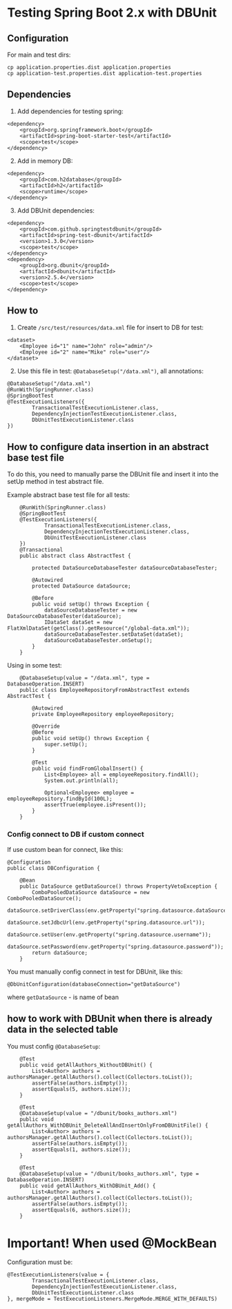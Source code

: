 # Testing Spring Boot 2.x with DBUnit

## Configuration

For main and test dirs:
```
cp application.properties.dist application.properties
cp application-test.properties.dist application-test.properties
```

## Dependencies

1. Add dependencies for testing spring:

```
<dependency>
    <groupId>org.springframework.boot</groupId>
    <artifactId>spring-boot-starter-test</artifactId>
    <scope>test</scope>
</dependency>
```

2. Add in memory DB:

```
<dependency>
    <groupId>com.h2database</groupId>
    <artifactId>h2</artifactId>
    <scope>runtime</scope>
</dependency>
```

3. Add DBUnit dependencies:

```
<dependency>
    <groupId>com.github.springtestdbunit</groupId>
    <artifactId>spring-test-dbunit</artifactId>
    <version>1.3.0</version>
    <scope>test</scope>
</dependency>
<dependency>
    <groupId>org.dbunit</groupId>
    <artifactId>dbunit</artifactId>
    <version>2.5.4</version>
    <scope>test</scope>
</dependency>
```

## How to

1. Create `/src/test/resources/data.xml` file for insert to DB for test:

```
<dataset>
    <Employee id="1" name="John" role="admin"/>
    <Employee id="2" name="Mike" role="user"/>
</dataset>
```

2. Use this file in test: `@DatabaseSetup("/data.xml")`, all annotations:

```
@DatabaseSetup("/data.xml")
@RunWith(SpringRunner.class)
@SpringBootTest
@TestExecutionListeners({
        TransactionalTestExecutionListener.class,
        DependencyInjectionTestExecutionListener.class,
        DbUnitTestExecutionListener.class
})
```

## How to configure data insertion in an abstract base test file

To do this, you need to manually parse the DBUnit file and insert it into the setUp method in test abstract file.

Example abstract base test file for all tests:
```
    @RunWith(SpringRunner.class)
    @SpringBootTest
    @TestExecutionListeners({
            TransactionalTestExecutionListener.class,
            DependencyInjectionTestExecutionListener.class,
            DbUnitTestExecutionListener.class
    })
    @Transactional
    public abstract class AbstractTest {
    
        protected DataSourceDatabaseTester dataSourceDatabaseTester;
    
        @Autowired
        protected DataSource dataSource;
    
        @Before
        public void setUp() throws Exception {
            dataSourceDatabaseTester = new DataSourceDatabaseTester(dataSource);
            IDataSet dataSet = new FlatXmlDataSet(getClass().getResource("/global-data.xml"));
            dataSourceDatabaseTester.setDataSet(dataSet);
            dataSourceDatabaseTester.onSetup();
        }
    }
```

Using in some test:
```
    @DatabaseSetup(value = "/data.xml", type = DatabaseOperation.INSERT)
    public class EmployeeRepositoryFromAbstractTest extends AbstractTest {
    
        @Autowired
        private EmployeeRepository employeeRepository;
    
        @Override
        @Before
        public void setUp() throws Exception {
            super.setUp();
        }
    
        @Test
        public void findFromGlobalInsert() {
            List<Employee> all = employeeRepository.findAll();
            System.out.println(all);
    
            Optional<Employee> employee = employeeRepository.findById(100L);
            assertTrue(employee.isPresent());
        }
    }
```

### Config connect to DB if custom connect

If use custom bean for connect, like this:
```
@Configuration
public class DBConfiguration {

	@Bean
	public DataSource getDataSource() throws PropertyVetoException {
		ComboPooledDataSource dataSource = new ComboPooledDataSource();
		dataSource.setDriverClass(env.getProperty("spring.datasource.dataSourceClassName"));
		dataSource.setJdbcUrl(env.getProperty("spring.datasource.url"));
		dataSource.setUser(env.getProperty("spring.datasource.username"));
		dataSource.setPassword(env.getProperty("spring.datasource.password"));
		return dataSource;
	}
```

You must manually config connect in test for DBUnit, like this:

```
@DbUnitConfiguration(databaseConnection="getDataSource")
```

where `getDataSource` - is name of bean

## how to work with DBUnit when there is already data in the selected table

You must config `@DatabaseSetup`:

```
    @Test
    public void getAllAuthors_WithoutDBUnit() {
        List<Author> authors = authorsManager.getAllAuthors().collect(Collectors.toList());
        assertFalse(authors.isEmpty());
        assertEquals(5, authors.size());
    }

    @Test
    @DatabaseSetup(value = "/dbunit/books_authors.xml")
    public void getAllAuthors_WithDBUnit_DeleteAllAndInsertOnlyFromDBUnitFile() {
        List<Author> authors = authorsManager.getAllAuthors().collect(Collectors.toList());
        assertFalse(authors.isEmpty());
        assertEquals(1, authors.size());
    }

    @Test
    @DatabaseSetup(value = "/dbunit/books_authors.xml", type = DatabaseOperation.INSERT)
    public void getAllAuthors_WithDBUnit_Add() {
        List<Author> authors = authorsManager.getAllAuthors().collect(Collectors.toList());
        assertFalse(authors.isEmpty());
        assertEquals(6, authors.size());
    }
```

# Important! When used @MockBean

Configuration must be:
```
@TestExecutionListeners(value = {
        TransactionalTestExecutionListener.class,
        DependencyInjectionTestExecutionListener.class,
        DbUnitTestExecutionListener.class
}, mergeMode = TestExecutionListeners.MergeMode.MERGE_WITH_DEFAULTS)
```